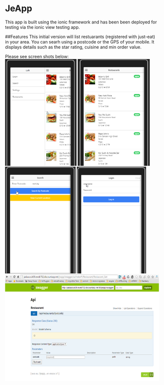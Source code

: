# JeApp

This app is built using the ionic framework and has been been deployed for testing via the ionic view testing app. 

##Features
This initial version will list  restuarants (registered with just-eat) in your area.
You can searh using a postcode or the GPS of your mobile. It displays details such as the star rating,
cuisine and min order value.

Please see screen shots below:<br/>
<img src="https://github.com/ojwiya/JeApp/blob/master/ionic/ScreenShots/Menu%20Options.png" height=350>
<img src="https://github.com/ojwiya/JeApp/blob/master/ionic/ScreenShots/Restaurant%20List.png" height=350 >
<img src="https://github.com/ojwiya/JeApp/blob/master/ionic/ScreenShots/Search%20Restaurants%20(GPS%20or%20Postcode).png" height=350  >
<img src="https://github.com/ojwiya/JeApp/blob/master/ionic/ScreenShots/login%20mock.png" height=350  >
<img src="https://github.com/ojwiya/JeApp/blob/master/ionic/ScreenShots/RestaurantBackedService_Api.png" height=350  >
